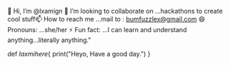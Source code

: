 👋 Hi, I’m @lxamign
💞️ I’m looking to collaborate on ...hackathons to create cool stuff📫 How to reach me ...mail to : bumfuzzlex@gmail.com
😄 Pronouns: ...she/her
⚡ Fun fact: ...I can learn and understand anything...literally anything."
<!---
bumfuzzleX/bumfuzzleX is a ✨ special ✨ repository because its `README.md` (this file) appears on your GitHub profile.
You can click the Preview link to take a look at your changes.
--->

def _laxmihere_{
           print("Heyo, Have a good day.")
           }
           
